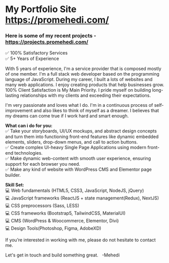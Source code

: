 # My Portfolio Site https://promehedi.com/

### Here is some of my recent projects - https://projects.promehedi.com/

✅ 100% Satisfactory Services <br />
✅ 5+ Years of Experience

With 5 years of experience, I'm a service provider that is composed mostly of one member. I'm a full stack web developer based on the programming language of JavaScript. During my career, I built a lots of websites and many web applications. I enjoy creating products that help businesses grow. 100% Client Satisfaction is My Main Priority. I pride myself on building long-lasting relationships with my clients and exceeding their expectations.

I'm very passionate and loves what I do. I'm in a continuous process of self-improvement and also likes to think of myself as a dreamer. I believes that my dreams can come true if I work hard and smart enough.

**What can i do for you:** <br />
✅ Take your storyboards, UI/UX mockups, and abstract design concepts and turn them into functioning front-end features like dynamic embedded elements, sliders, drop-down menus, and call to action buttons. <br />
✅ Create complex UI-heavy Single Page Applications using modern front-end technologies. <br />
✅ Make dynamic web-content with smooth user experience, ensuring support for each browser you need. <br />
✅ Make any kind of website with WordPress CMS and Elementor page builder. 

**Skill Set:** <br />
💻 Web fundamentals (HTML5, CSS3, JavaScript, NodeJS, jQuery) <br />
💻 JavaScript frameworks (ReactJS + state management(Redux), NextJS) <br />
💻 CSS preprocessors (Sass, LESS) <br />
💻 CSS frameworks (Bootstrap5, TailwindCSS, MaterialUI) <br />
💻 CMS (WordPress & Woocommerce, Elementor, Divi) <br />
💻 Design Tools(Photoshop, Figma, AdobeXD) <br />

If you’re interested in working with me, please do not hesitate to contact me.

Let's get in touch and build something great. &nbsp;
-Mehedi
